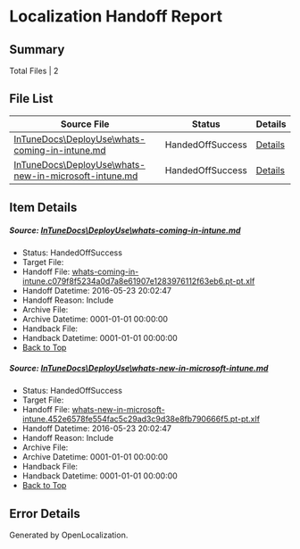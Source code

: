 # <a name='report-top'></a> Localization Handoff Report

## Summary
 Total Files | 2

## File List
 Source File | Status | Details 
 ----------- | ------ | ------- 
 [InTuneDocs\DeployUse\whats-coming-in-intune.md](https://github.com/Microsoft/IntuneDocs-pr/blob/d49c19fa171223884b6c0be336414bf952a90561/InTuneDocs/DeployUse/whats-coming-in-intune.md) | HandedOffSuccess | [Details](#bdb4059504fd10af7ec2e928df6d36d7ba842d74254)
 [InTuneDocs\DeployUse\whats-new-in-microsoft-intune.md](https://github.com/Microsoft/IntuneDocs-pr/blob/d49c19fa171223884b6c0be336414bf952a90561/InTuneDocs/DeployUse/whats-new-in-microsoft-intune.md) | HandedOffSuccess | [Details](#eea3899deb276ad7e8b51fc67d18f066751da6ad256)

## Item Details
##### <a name='bdb4059504fd10af7ec2e928df6d36d7ba842d74254'></a> Source: [InTuneDocs\DeployUse\whats-coming-in-intune.md](https://github.com/Microsoft/IntuneDocs-pr/blob/d49c19fa171223884b6c0be336414bf952a90561/InTuneDocs/DeployUse/whats-coming-in-intune.md)
* Status: HandedOffSuccess
* Target File: 
* Handoff File: [whats-coming-in-intune.c079f8f5234a0d7a8e61907e1283976112f63eb6.pt-pt.xlf](https://github.com/Microsoft/EM.handoff/blob/5fc027b2e5bacbd4c60dcac79fa9a42e6a60c07d/ol-handoff/Microsoft/IntuneDocs-pr.pt-pt/master/whats-coming-in-intune.c079f8f5234a0d7a8e61907e1283976112f63eb6.pt-pt.xlf)
* Handoff Datetime: 2016-05-23 20:02:47
* Handoff Reason: Include
* Archive File: 
* Archive Datetime: 0001-01-01 00:00:00
* Handback File: 
* Handback Datetime: 0001-01-01 00:00:00
* [Back to Top](#report-top)

##### <a name='eea3899deb276ad7e8b51fc67d18f066751da6ad256'></a> Source: [InTuneDocs\DeployUse\whats-new-in-microsoft-intune.md](https://github.com/Microsoft/IntuneDocs-pr/blob/d49c19fa171223884b6c0be336414bf952a90561/InTuneDocs/DeployUse/whats-new-in-microsoft-intune.md)
* Status: HandedOffSuccess
* Target File: 
* Handoff File: [whats-new-in-microsoft-intune.452e6578fe554fac5c29ad3c9d38e8fb790666f5.pt-pt.xlf](https://github.com/Microsoft/EM.handoff/blob/5fc027b2e5bacbd4c60dcac79fa9a42e6a60c07d/ol-handoff/Microsoft/IntuneDocs-pr.pt-pt/master/whats-new-in-microsoft-intune.452e6578fe554fac5c29ad3c9d38e8fb790666f5.pt-pt.xlf)
* Handoff Datetime: 2016-05-23 20:02:47
* Handoff Reason: Include
* Archive File: 
* Archive Datetime: 0001-01-01 00:00:00
* Handback File: 
* Handback Datetime: 0001-01-01 00:00:00
* [Back to Top](#report-top)


## Error Details

Generated by OpenLocalization.
